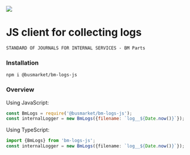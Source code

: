![](https://login.bm.parts/static/img/bm_logo_.svg)

# JS client for collecting logs
``
STANDARD OF JOURNALS FOR INTERNAL SERVICES - BM Parts
``

### Installation
```
npm i @busmarket/bm-logs-js
```

### Overview

Using JavaScript:

```js
const BmLogs = require('@busmarket/bm-logs-js');
const internalLogger = new BmLogs({filename: `log__${Date.now()}`});
```

Using TypeScript:

```typescript
import {BmLogs} from 'bm-logs-js';
const internalLogger = new BmLogs({filename: `log__${Date.now()}`});
```
